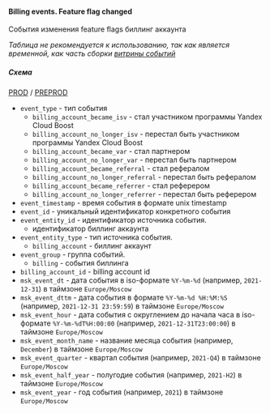 #### Billing events. Feature flag changed

События изменения feature flags биллинг аккаунта

*Таблица не рекомендуется к использованию, так как является временной, как часть сборки [витрины событий](../../../../../../cdm/yt/dm_events/README.md)*

##### Схема

[PROD](https://yt.yandex-team.ru/hahn/navigation?path=//home/cloud-dwh/data/prod/stg/cdm/events/billing/billing_account_feature_flag_changed)
/ [PREPROD](https://yt.yandex-team.ru/hahn/navigation?path=//home/cloud-dwh/data/preprod/stg/cdm/events/billing/billing_account_feature_flag_changed)

* `event_type` - тип события
    * `billing_account_became_isv` - стал участником программы Yandex Cloud Boost
    * `billing_account_no_longer_isv` - перестал быть участником программы Yandex Cloud Boost
    * `billing_account_became_var` - стал партнером
    * `billing_account_no_longer_var` - перестал быть партнером
    * `billing_account_became_referral` - стал рефералом
    * `billing_account_no_longer_referral` - перестал быть рефералом
    * `billing_account_became_referrer` - стал реферером
    * `billing_account_no_longer_referrer` - перестал быть реферером
* `event_timestamp` - время события в формате unix timestamp
* `event_id` - уникальный идентификатор конкретного события
* `event_entity_id` - идентификатор источника события.
    * идентификатор биллинг аккаунта
* `event_entity_type` - тип источника события.
    * `billing_account` - биллинг аккаунт
* `event_group` - группа событий.
    * `billing` - события биллинга
* `billing_account_id` - billing account id
* `msk_event_dt` - дата события в iso-формате `%Y-%m-%d` (например, `2021-12-31`) в таймзоне `Europe/Moscow`
* `msk_event_dttm` - дата события в формате `%Y-%m-%d %H:%M:%S` (например, `2021-12-31 23:59:59`) в таймзоне `Europe/Moscow`
* `msk_event_hour` - дата события с округлением до начала часа в iso-формате `%Y-%m-%dT%H:00:00` (например, `2021-12-31T23:00:00`) в таймзоне `Europe/Moscow`
* `msk_event_month_name` - название месяца события (например, `December`) в таймзоне `Europe/Moscow`
* `msk_event_quarter` - квартал события (например, `2021-Q4`) в таймзоне `Europe/Moscow`
* `msk_event_half_year` - полугодие события (например, `2021-H2`) в таймзоне `Europe/Moscow`
* `msk_event_year` - год события (например, `2021`) в таймзоне `Europe/Moscow`
